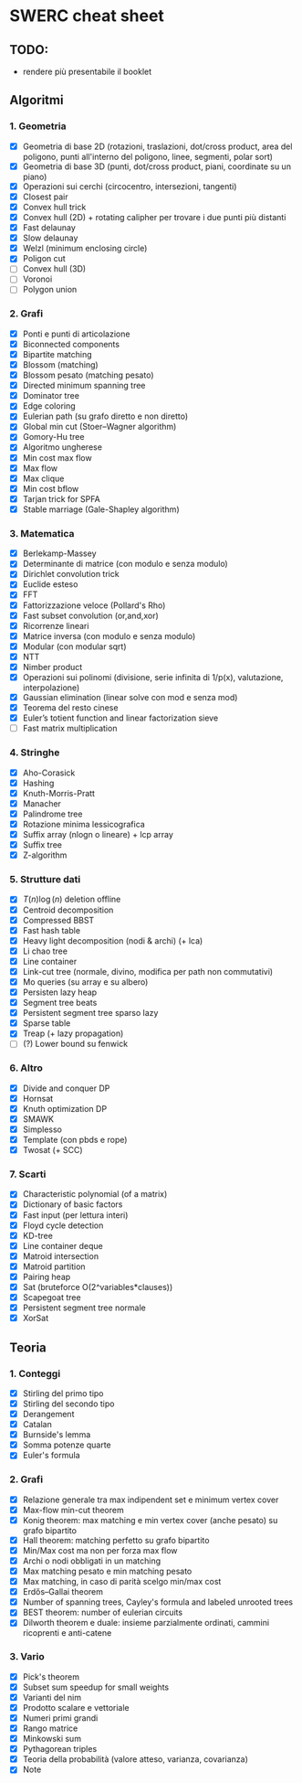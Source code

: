 # SWERC cheat sheet

## TODO:

- rendere più presentabile il booklet

## Algoritmi

### 1. Geometria

- [x] Geometria di base 2D (rotazioni, traslazioni, dot/cross product, area del poligono, punti all'interno del poligono, linee, segmenti, polar sort)
- [x] Geometria di base 3D (punti, dot/cross product, piani, coordinate su un piano)
- [x] Operazioni sui cerchi (circocentro, intersezioni, tangenti)
- [x] Closest pair
- [x] Convex hull trick
- [x] Convex hull (2D) + rotating calipher per trovare i due punti più distanti
- [x] Fast delaunay
- [x] Slow delaunay
- [x] Welzl (minimum enclosing circle)
- [x] Poligon cut
- [ ] Convex hull (3D)
- [ ] Voronoi
- [ ] Polygon union

### 2. Grafi

- [x] Ponti e punti di articolazione
- [x] Biconnected components
- [x] Bipartite matching
- [x] Blossom (matching)
- [x] Blossom pesato (matching pesato)
- [x] Directed minimum spanning tree
- [x] Dominator tree
- [x] Edge coloring
- [x] Eulerian path (su grafo diretto e non diretto)
- [x] Global min cut (Stoer–Wagner algorithm)
- [x] Gomory-Hu tree 
- [x] Algoritmo ungherese
- [x] Min cost max flow
- [x] Max flow
- [x] Max clique
- [x] Min cost bflow 
- [x] Tarjan trick for SPFA
- [x] Stable marriage (Gale-Shapley algorithm)

### 3. Matematica

- [x] Berlekamp-Massey
- [x] Determinante di matrice (con modulo e senza modulo)
- [x] Dirichlet convolution trick
- [x] Euclide esteso
- [x] FFT
- [x] Fattorizzazione veloce (Pollard's Rho)
- [x] Fast subset convolution (or,and,xor)
- [x] Ricorrenze lineari
- [x] Matrice inversa (con modulo e senza modulo)
- [X] Modular (con modular sqrt)
- [x] NTT
- [x] Nimber product
- [x] Operazioni sui polinomi (divisione, serie infinita di 1/p(x), valutazione, interpolazione)
- [x] Gaussian elimination (linear solve con mod e senza mod)
- [x] Teorema del resto cinese
- [x] Euler’s totient function and linear factorization sieve
- [ ] Fast matrix multiplication

### 4. Stringhe

- [x] Aho-Corasick
- [x] Hashing
- [x] Knuth-Morris-Pratt
- [x] Manacher
- [x] Palindrome tree
- [x] Rotazione minima lessicografica
- [x] Suffix array (nlogn o lineare) + lcp array
- [x] Suffix tree
- [x] Z-algorithm

### 5. Strutture dati

- [x] $T(n)\log(n)$ deletion offline
- [x] Centroid decomposition
- [x] Compressed BBST
- [x] Fast hash table
- [x] Heavy light decomposition (nodi & archi) (+ lca)
- [x] Li chao tree
- [x] Line container
- [x] Link-cut tree (normale, divino, modifica per path non commutativi)
- [x] Mo queries (su array e su albero)
- [x] Persisten lazy heap
- [x] Segment tree beats
- [x] Persistent segment tree sparso lazy
- [x] Sparse table
- [x] Treap (+ lazy propagation)
- [ ] (?) Lower bound su fenwick

### 6. Altro

- [x] Divide and conquer DP
- [x] Hornsat
- [x] Knuth optimization DP
- [x] SMAWK
- [x] Simplesso
- [x] Template (con pbds e rope)
- [x] Twosat (+ SCC)

### 7. Scarti

- [x] Characteristic polynomial (of a matrix)
- [x] Dictionary of basic factors
- [x] Fast input (per lettura interi)
- [x] Floyd cycle detection
- [x] KD-tree
- [x] Line container deque
- [x] Matroid intersection
- [x] Matroid partition
- [x] Pairing heap
- [x] Sat (bruteforce O(2^variables*clauses))
- [x] Scapegoat tree
- [x] Persistent segment tree normale
- [x] XorSat

## Teoria

### 1. Conteggi

- [x] Stirling del primo tipo
- [x] Stirling del secondo tipo
- [x] Derangement
- [x] Catalan
- [x] Burnside's lemma
- [x] Somma potenze quarte
- [x] Euler's formula

### 2. Grafi

- [x] Relazione generale tra max indipendent set e minimum vertex cover
- [x] Max-flow min-cut theorem
- [x] Konig theorem: max matching e min vertex cover (anche pesato) su grafo bipartito
- [x] Hall theorem: matching perfetto su grafo bipartito
- [x] Min/Max cost ma non per forza max flow
- [x] Archi o nodi obbligati in un matching
- [x] Max matching pesato e min matching pesato
- [x] Max matching, in caso di parità scelgo min/max cost
- [x] Erdős–Gallai theorem
- [x] Number of spanning trees, Cayley's formula and labeled unrooted trees
- [x] BEST theorem: number of eulerian circuits
- [x] Dilworth theorem e duale: insieme parzialmente ordinati, cammini ricoprenti e anti-catene

### 3. Vario

- [x] Pick's theorem
- [x] Subset sum speedup for small weights
- [x] Varianti del nim
- [x] Prodotto scalare e vettoriale
- [x] Numeri primi grandi
- [x] Rango matrice
- [x] Minkowski sum
- [x] Pythagorean triples
- [x] Teoria della probabilità (valore atteso, varianza, covarianza)
- [x] Note
